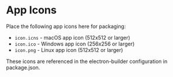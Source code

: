 # App Icons

Place the following app icons here for packaging:

- `icon.icns` - macOS app icon (512x512 or larger)
- `icon.ico` - Windows app icon (256x256 or larger)
- `icon.png` - Linux app icon (512x512 or larger) 

These icons are referenced in the electron-builder configuration in package.json.